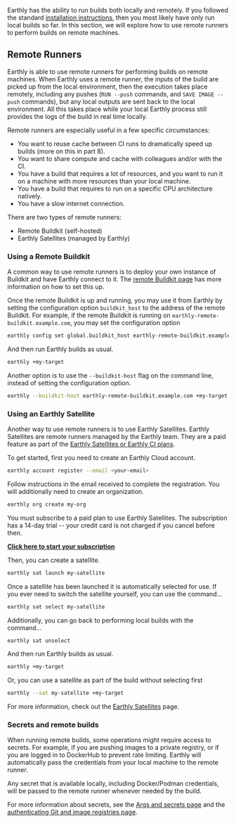Earthly has the ability to run builds both locally and remotely. If you followed the standard [installation instructions](https://earthly.dev/get-earthly), then you most likely have only run local builds so far. In this section, we will explore how to use remote runners to perform builds on remote machines.

## Remote Runners

Earthly is able to use remote runners for performing builds on remote machines. When Earthly uses a remote runner, the inputs of the build are picked up from the local environment, then the execution takes place remotely, including any pushes (`RUN --push` commands, and `SAVE IMAGE --push` commands), but any local outputs are sent back to the local environment. All this takes place while your local Earthly process still provides the logs of the build in real time locally.

Remote runners are especially useful in a few specific circumstances:

* You want to reuse cache between CI runs to dramatically speed up builds (more on this in part 8).
* You want to share compute and cache with colleagues and/or with the CI.
* You have a build that requires a lot of resources, and you want to run it on a machine with more resources than your local machine.
* You have a build that requires to run on a specific CPU architecture natively.
* You have a slow internet connection.

There are two types of remote runners:

* Remote Buildkit (self-hosted)
* Earthly Satellites (managed by Earthly)

### Using a Remote Buildkit

A common way to use remote runners is to deploy your own instance of Buildkit and have Earthly connect to it. The [remote Buildkit page](../ci-integration/remote-buildkit.md) has more information on how to set this up.

Once the remote Buildkit is up and running, you may use it from Earthly by setting the configuration option `buildkit_host` to the address of the remote Buildkit. For example, if the remote Buildkit is running on `earthly-remote-buildkit.example.com`, you may set the configuration option

```bash
earthly config set global.buildkit_host earthly-remote-buildkit.example.com
```

And then run Earthly builds as usual.

```bash
earthly +my-target
```

Another option is to use the `--buildkit-host` flag on the command line, instead of setting the configuration option.

```bash
earthly --buildkit-host earthly-remote-buildkit.example.com +my-target
```

### Using an Earthly Satellite

Another way to use remote runners is to use Earthly Satellites. Earthly Satellites are remote runners managed by the Earthly team. They are a paid feature as part of the [Earthly Satellites or Earthly CI plans](https://earthly.dev/pricing).

To get started, first you need to create an Earthly Cloud account.

```bash
earthly account register --email <your-email>
```

Follow instructions in the email received to complete the registration. You will additionally need to create an organization.

```bash
earthly org create my-org
```

You must subscribe to a paid plan to use Earthly Satellites. The subscription has a 14-day trial -- your credit card is not charged if you cancel before then.

[**Click here to start your subscription**](https://buy.stripe.com/8wM9Es4BT4Vvb4YbIJ)

Then, you can create a satellite.

```bash
earthly sat launch my-satellite
```

Once a satellite has been launched it is automatically selected for use. If you ever need to switch the satellite yourself, you can use the command...

```bash
earthly sat select my-satellite
```

Additionally, you can go back to performing local builds with the command...

```bash
earthly sat unselect
```

And then run Earthly builds as usual.

```bash
earthly +my-target
```

Or, you can use a satellite as part of the build without selecting first

```bash
earthly --sat my-satellite +my-target
```

For more information, check out the [Earthly Satellites](../cloud/satellites.md) page.

### Secrets and remote builds

When running remote builds, some operations might require access to secrets. For example, if you are pushing images to a private registry, or if you are logged in to DockerHub to prevent rate limiting. Earthly will automatically pass the credentials from your local machine to the remote runner.

Any secret that is available locally, including Docker/Podman credentials, will be passed to the remote runner whenever needed by the build.

For more information about secrets, see the [Args and secrets page](../guides/build-args.md) and the [authenticating Git and image registries page](../guides/auth.md).
